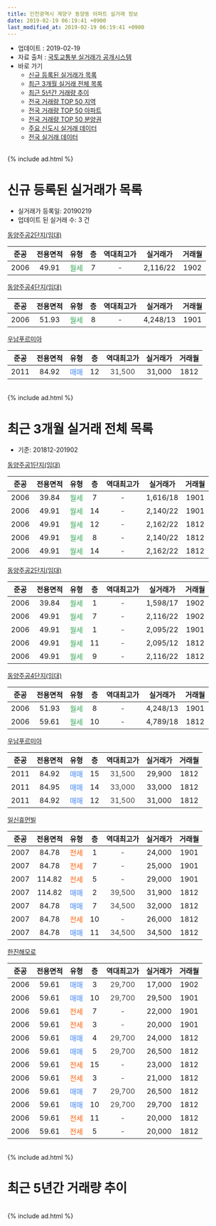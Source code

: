 ```yaml
---
title: 인천광역시 계양구 동양동 아파트 실거래 정보
date: 2019-02-19 06:19:41 +0900
last_modified_at: 2019-02-19 06:19:41 +0900
---
```


* 업데이트 : 2019-02-19
* 자료 출처 : [국토교통부 실거래가 공개시스템](http://rt.molit.go.kr)
* 바로 가기
    * [신규 등록된 실거래가 목록](#신규-등록된-실거래가-목록)
    * [최근 3개월 실거래 전체 목록](#최근-3개월-실거래-전체-목록)
    * [최근 5년간 거래량 추이](#최근-5년간-거래량-추이)
    * [전국 거래량 TOP 50 지역](https://inasie.github.io/apt-trade-info/최근-3개월-전국에서-가장-거래가-많이-발생한-지역)
    * [전국 거래량 TOP 50 아파트](https://inasie.github.io/apt-trade-info/최근-3개월-전국에서-가장-거래가-많이-발생한-아파트)
    * [전국 거래량 TOP 50 분양권](https://inasie.github.io/apt-trade-info/최근-3개월-전국에서-가장-거래가-많이-발생한-분양권)
    * [주요 신도시 실거래 데이터](https://inasie.github.io/apt-trade-info/주요-신도시)
    * [전국 실거래 데이터](https://inasie.github.io/apt-trade-info/전국)
<br>
{% include ad.html %}
<br>

# 신규 등록된 실거래가 목록
* 실거래가 등록일: 20190219
* 업데이트 된 실거래 수: 3 건


[동양주공2단지(임대)](https://search.naver.com/search.naver?query=%EC%9D%B8%EC%B2%9C%EA%B4%91%EC%97%AD%EC%8B%9C+%EA%B3%84%EC%96%91%EA%B5%AC+%EB%8F%99%EC%96%91%EB%8F%99+%EB%8F%99%EC%96%91%EC%A3%BC%EA%B3%B52%EB%8B%A8%EC%A7%80%28%EC%9E%84%EB%8C%80%29)

|준공|전용면적|유형|층|역대최고가|실거래가|거래월|
|:---:|:---:|:---:|:---:|:---:|:---:|:---:|
|2006|49.91|<span style="color:#34a853">월세</span>|7|<span style="color:#444444">-</span>|2,116/22|1902|

[동양주공4단지(임대)](https://search.naver.com/search.naver?query=%EC%9D%B8%EC%B2%9C%EA%B4%91%EC%97%AD%EC%8B%9C+%EA%B3%84%EC%96%91%EA%B5%AC+%EB%8F%99%EC%96%91%EB%8F%99+%EB%8F%99%EC%96%91%EC%A3%BC%EA%B3%B54%EB%8B%A8%EC%A7%80%28%EC%9E%84%EB%8C%80%29)

|준공|전용면적|유형|층|역대최고가|실거래가|거래월|
|:---:|:---:|:---:|:---:|:---:|:---:|:---:|
|2006|51.93|<span style="color:#34a853">월세</span>|8|<span style="color:#444444">-</span>|4,248/13|1901|

[우남푸르미아](https://search.naver.com/search.naver?query=%EC%9D%B8%EC%B2%9C%EA%B4%91%EC%97%AD%EC%8B%9C+%EA%B3%84%EC%96%91%EA%B5%AC+%EB%8F%99%EC%96%91%EB%8F%99+%EC%9A%B0%EB%82%A8%ED%91%B8%EB%A5%B4%EB%AF%B8%EC%95%84)

|준공|전용면적|유형|층|역대최고가|실거래가|거래월|
|:---:|:---:|:---:|:---:|:---:|:---:|:---:|
|2011|84.92|<span style="color:#4285f3">매매</span>|12|<span style="color:#444444">31,500</span>|31,000|1812|


<br>
{% include ad.html %}
<br>

# 최근 3개월 실거래 전체 목록
* 기준: 201812-201902


[동양주공1단지(임대)](https://search.naver.com/search.naver?query=%EC%9D%B8%EC%B2%9C%EA%B4%91%EC%97%AD%EC%8B%9C+%EA%B3%84%EC%96%91%EA%B5%AC+%EB%8F%99%EC%96%91%EB%8F%99+%EB%8F%99%EC%96%91%EC%A3%BC%EA%B3%B51%EB%8B%A8%EC%A7%80%28%EC%9E%84%EB%8C%80%29)

|준공|전용면적|유형|층|역대최고가|실거래가|거래월|
|:---:|:---:|:---:|:---:|:---:|:---:|:---:|
|2006|39.84|<span style="color:#34a853">월세</span>|7|<span style="color:#444444">-</span>|1,616/18|1901|
|2006|49.91|<span style="color:#34a853">월세</span>|14|<span style="color:#444444">-</span>|2,140/22|1901|
|2006|49.91|<span style="color:#34a853">월세</span>|12|<span style="color:#444444">-</span>|2,162/22|1812|
|2006|49.91|<span style="color:#34a853">월세</span>|8|<span style="color:#444444">-</span>|2,140/22|1812|
|2006|49.91|<span style="color:#34a853">월세</span>|14|<span style="color:#444444">-</span>|2,162/22|1812|

[동양주공2단지(임대)](https://search.naver.com/search.naver?query=%EC%9D%B8%EC%B2%9C%EA%B4%91%EC%97%AD%EC%8B%9C+%EA%B3%84%EC%96%91%EA%B5%AC+%EB%8F%99%EC%96%91%EB%8F%99+%EB%8F%99%EC%96%91%EC%A3%BC%EA%B3%B52%EB%8B%A8%EC%A7%80%28%EC%9E%84%EB%8C%80%29)

|준공|전용면적|유형|층|역대최고가|실거래가|거래월|
|:---:|:---:|:---:|:---:|:---:|:---:|:---:|
|2006|39.84|<span style="color:#34a853">월세</span>|1|<span style="color:#444444">-</span>|1,598/17|1902|
|2006|49.91|<span style="color:#34a853">월세</span>|7|<span style="color:#444444">-</span>|2,116/22|1902|
|2006|49.91|<span style="color:#34a853">월세</span>|1|<span style="color:#444444">-</span>|2,095/22|1901|
|2006|49.91|<span style="color:#34a853">월세</span>|11|<span style="color:#444444">-</span>|2,095/12|1812|
|2006|49.91|<span style="color:#34a853">월세</span>|9|<span style="color:#444444">-</span>|2,116/22|1812|

[동양주공4단지(임대)](https://search.naver.com/search.naver?query=%EC%9D%B8%EC%B2%9C%EA%B4%91%EC%97%AD%EC%8B%9C+%EA%B3%84%EC%96%91%EA%B5%AC+%EB%8F%99%EC%96%91%EB%8F%99+%EB%8F%99%EC%96%91%EC%A3%BC%EA%B3%B54%EB%8B%A8%EC%A7%80%28%EC%9E%84%EB%8C%80%29)

|준공|전용면적|유형|층|역대최고가|실거래가|거래월|
|:---:|:---:|:---:|:---:|:---:|:---:|:---:|
|2006|51.93|<span style="color:#34a853">월세</span>|8|<span style="color:#444444">-</span>|4,248/13|1901|
|2006|59.61|<span style="color:#34a853">월세</span>|10|<span style="color:#444444">-</span>|4,789/18|1812|

[우남푸르미아](https://search.naver.com/search.naver?query=%EC%9D%B8%EC%B2%9C%EA%B4%91%EC%97%AD%EC%8B%9C+%EA%B3%84%EC%96%91%EA%B5%AC+%EB%8F%99%EC%96%91%EB%8F%99+%EC%9A%B0%EB%82%A8%ED%91%B8%EB%A5%B4%EB%AF%B8%EC%95%84)

|준공|전용면적|유형|층|역대최고가|실거래가|거래월|
|:---:|:---:|:---:|:---:|:---:|:---:|:---:|
|2011|84.92|<span style="color:#4285f3">매매</span>|15|<span style="color:#444444">31,500</span>|29,900|1812|
|2011|84.95|<span style="color:#4285f3">매매</span>|14|<span style="color:#444444">33,000</span>|33,000|1812|
|2011|84.92|<span style="color:#4285f3">매매</span>|12|<span style="color:#444444">31,500</span>|31,000|1812|

[일신휴먼빌](https://search.naver.com/search.naver?query=%EC%9D%B8%EC%B2%9C%EA%B4%91%EC%97%AD%EC%8B%9C+%EA%B3%84%EC%96%91%EA%B5%AC+%EB%8F%99%EC%96%91%EB%8F%99+%EC%9D%BC%EC%8B%A0%ED%9C%B4%EB%A8%BC%EB%B9%8C)

|준공|전용면적|유형|층|역대최고가|실거래가|거래월|
|:---:|:---:|:---:|:---:|:---:|:---:|:---:|
|2007|84.78|<span style="color:#ff5a00">전세</span>|1|<span style="color:#444444">-</span>|24,000|1901|
|2007|84.78|<span style="color:#ff5a00">전세</span>|7|<span style="color:#444444">-</span>|25,000|1901|
|2007|114.82|<span style="color:#ff5a00">전세</span>|5|<span style="color:#444444">-</span>|29,000|1901|
|2007|114.82|<span style="color:#4285f3">매매</span>|2|<span style="color:#444444">39,500</span>|31,900|1812|
|2007|84.78|<span style="color:#4285f3">매매</span>|7|<span style="color:#444444">34,500</span>|32,000|1812|
|2007|84.78|<span style="color:#ff5a00">전세</span>|10|<span style="color:#444444">-</span>|26,000|1812|
|2007|84.78|<span style="color:#4285f3">매매</span>|11|<span style="color:#444444">34,500</span>|34,500|1812|

[한진해모로](https://search.naver.com/search.naver?query=%EC%9D%B8%EC%B2%9C%EA%B4%91%EC%97%AD%EC%8B%9C+%EA%B3%84%EC%96%91%EA%B5%AC+%EB%8F%99%EC%96%91%EB%8F%99+%ED%95%9C%EC%A7%84%ED%95%B4%EB%AA%A8%EB%A1%9C)

|준공|전용면적|유형|층|역대최고가|실거래가|거래월|
|:---:|:---:|:---:|:---:|:---:|:---:|:---:|
|2006|59.61|<span style="color:#4285f3">매매</span>|3|<span style="color:#444444">29,700</span>|17,000|1902|
|2006|59.61|<span style="color:#4285f3">매매</span>|10|<span style="color:#444444">29,700</span>|29,500|1901|
|2006|59.61|<span style="color:#ff5a00">전세</span>|7|<span style="color:#444444">-</span>|22,000|1901|
|2006|59.61|<span style="color:#ff5a00">전세</span>|3|<span style="color:#444444">-</span>|20,000|1901|
|2006|59.61|<span style="color:#4285f3">매매</span>|4|<span style="color:#444444">29,700</span>|24,000|1812|
|2006|59.61|<span style="color:#4285f3">매매</span>|5|<span style="color:#444444">29,700</span>|26,500|1812|
|2006|59.61|<span style="color:#ff5a00">전세</span>|15|<span style="color:#444444">-</span>|23,000|1812|
|2006|59.61|<span style="color:#ff5a00">전세</span>|3|<span style="color:#444444">-</span>|21,000|1812|
|2006|59.61|<span style="color:#4285f3">매매</span>|7|<span style="color:#444444">29,700</span>|26,500|1812|
|2006|59.61|<span style="color:#4285f3">매매</span>|10|<span style="color:#444444">29,700</span>|29,700|1812|
|2006|59.61|<span style="color:#ff5a00">전세</span>|11|<span style="color:#444444">-</span>|20,000|1812|
|2006|59.61|<span style="color:#ff5a00">전세</span>|5|<span style="color:#444444">-</span>|20,000|1812|


<br>
{% include ad.html %}
<br>

# 최근 5년간 거래량 추이


<div style="width:100%;">
    <canvas id="deal_progress" height="200"></canvas>
</div>

<script>
new Chart(document.getElementById("deal_progress"), {
    type: 'line',
    data: {
        labels: ['201402','201403','201404','201405','201406','201407','201408','201409','201410','201411','201412','201501','201502','201503','201504','201505','201506','201507','201508','201509','201510','201511','201512','201601','201602','201603','201604','201605','201606','201607','201608','201609','201610','201611','201612','201701','201702','201703','201704','201705','201706','201707','201708','201709','201710','201711','201712','201801','201802','201803','201804','201805','201806','201807','201808','201809','201810','201811','201812','201901','201902'],
        datasets: [{
            label: '매매',
            pointRadius: 1,
            data: [12, 10, 11, 14, 13, 6, 12, 10, 15, 9, 7, 8, 13, 18, 19, 10, 12, 14, 15, 9, 7, 7, 5, 2, 6, 16, 8, 10, 12, 6, 9, 11, 11, 11, 5, 2, 5, 2, 10, 10, 11, 8, 5, 6, 4, 4, 6, 6, 6, 7, 5, 3, 3, 5, 6, 6, 10, 9, 10, 1, 1],
            borderColor: "rgba(255, 201, 14, 1)",
            backgroundColor: "rgba(255, 201, 14, 0.5)",
            fill: false,
            lineTension: 0
        },{
            label: '전월세',
            pointRadius: 1,
            data: [14, 12, 15, 6, 13, 19, 11, 12, 12, 14, 6, 9, 8, 8, 5, 9, 3, 5, 11, 6, 7, 7, 9, 7, 4, 14, 10, 4, 10, 16, 9, 11, 9, 22, 4, 11, 12, 15, 18, 7, 4, 8, 14, 7, 11, 9, 1, 12, 8, 11, 10, 6, 10, 16, 8, 15, 16, 9, 11, 9, 2],
            borderColor: "rgba(0, 141, 185, 1)",
            backgroundColor: "rgba(0, 141, 185, 0.5)",
            fill: false,
            lineTension: 0
        }
        ]
    },
    options: {
        responsive: true,
        title: {
            display: false
        },
        tooltips: {
            mode: 'index',
            intersect: false
        },
        hover: {
            mode: 'nearest',
            intersect: true
        },
        scales: {
            xAxes: [{
                display: true,
                scaleLabel: {
                    display: true,
                    labelString: '년/월'
                }
            }],
            yAxes: [{
                display: true,
                ticks: {
                    suggestedMin: 0,
                },
                scaleLabel: {
                    display: true,
                    labelString: '실거래 수'
                }
            }]
        }
    }
});

</script>


<br>
{% include ad.html %}
<br>

